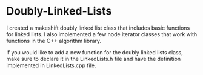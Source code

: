 # Doubly-Linked-Lists
I created a makeshift doubly linked list class that includes basic functions for linked lists. I also implemented a few node iterator classes that work with functions in the C++ algorithm library. 


If you would like to add a new function for the doubly linked lists class, make sure to declare it in the LinkedLists.h file and have the definition implemented in LinkedLists.cpp file.
